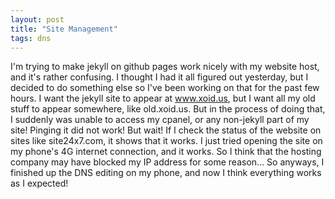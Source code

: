 ```yaml
---
layout: post
title: "Site Management"
tags: dns
---
```

I'm trying to make jekyll on github pages work nicely with my website host, and it's rather confusing.  I thought I had it all figured out yesterday, but I decided to do something else so I've been working on that for the past few hours. I want the jekyll site to appear at www.xoid.us, but I want all my old stuff to appear somewhere, like old.xoid.us. 
But in the process of doing that,  I suddenly was unable to access my cpanel, or any non-jekyll part of my site!  Pinging it did not work!  But wait!  If I check the status of the website on sites like site24x7.com, it shows that it works.  I just tried opening the site on my phone's 4G internet connection, and it works.  So I think that the hosting company may have blocked my IP address for some reason... So anyways, I finished up the DNS editing on my phone, and now I think everything works as I expected! 
